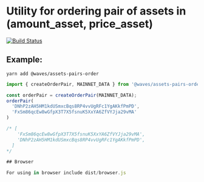 # Utility for ordering pair of assets in (amount_asset, price_asset)

[![Build Status](https://dev.azure.com/BlackTurtleBVBA/TurtleNetwork_OpenSource/_apis/build/status/TurtleNetwork.assets-pairs-order?branchName=master)](https://dev.azure.com/BlackTurtleBVBA/TurtleNetwork_OpenSource/_build/latest?definitionId=14&branchName=master)

## Example:

```
yarn add @waves/assets-pairs-order
```

```javascript
import { createOrderPair, MAINNET_DATA } from '@waves/assets-pairs-order'

const orderPair = createOrderPair(MAINNET_DATA);
orderPair(
  'DNhP2zAH5HM1kdUSmxcBqs8RP4vvUgRFc1YgAKkfPmPD',
  'FxSm86qcEw8wGfpX3T7X5fsnuK5XxYA6ZfVYJja29vMA'
)

/* [
    'FxSm86qcEw8wGfpX3T7X5fsnuK5XxYA6ZfVYJja29vMA',
    'DNhP2zAH5HM1kdUSmxcBqs8RP4vvUgRFc1YgAKkfPmPD',
  ]
*/

## Browser

For using in browser include dist/browser.js
```
